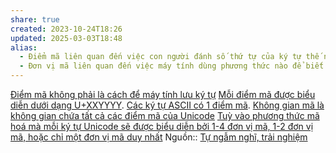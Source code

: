 ```yaml
---
share: true
created: 2023-10-24T18:26
updated: 2025-03-03T18:48
alias:
  - Điểm mã liên quan đến việc con người đánh số thứ tự của ký tự thế nào
  - Đơn vị mã liên quan đến việc máy tính dùng phương thức nào để biết tìm ký tự đó ở đâu
---
```

[Điểm mã không phải là cách để máy tính lưu ký tự](./%C4%90i%E1%BB%83m%20m%C3%A3/%C4%90i%E1%BB%83m%20m%C3%A3%20kh%C3%B4ng%20ph%E1%BA%A3i%20l%C3%A0%20c%C3%A1ch%20%C4%91%E1%BB%83%20m%C3%A1y%20t%C3%ADnh%20l%C6%B0u%20k%C3%BD%20t%E1%BB%B1.md) 
[Mỗi điểm mã được biểu diễn dưới dạng U+XXYYYY](./%C4%90i%E1%BB%83m%20m%C3%A3/M%E1%BB%97i%20%C4%91i%E1%BB%83m%20m%C3%A3%20%C4%91%C6%B0%E1%BB%A3c%20bi%E1%BB%83u%20di%E1%BB%85n%20d%C6%B0%E1%BB%9Bi%20d%E1%BA%A1ng%20U+XXYYYY.md). [Các ký tự ASCII có 1 điểm mã](./%C4%90i%E1%BB%83m%20m%C3%A3/C%C3%A1c%20k%C3%BD%20t%E1%BB%B1%20ASCII%20c%C3%B3%201%20%C4%91i%E1%BB%83m%20m%C3%A3.md). [Không gian mã là không gian chứa tất cả các điểm mã của Unicode](./Kh%C3%B4ng%20gian%20m%C3%A3%20l%C3%A0%20kh%C3%B4ng%20gian%20ch%E1%BB%A9a%20t%E1%BA%A5t%20c%E1%BA%A3%20c%C3%A1c%20%C4%91i%E1%BB%83m%20m%C3%A3%20c%E1%BB%A7a%20Unicode.md)
[Tuỳ vào phương thức mã hoá mà mỗi ký tự Unicode sẽ được biểu diễn bởi 1-4 đơn vị mã, 1-2 đơn vị mã, hoặc chỉ một đơn vị mã duy nhất](./Tu%E1%BB%B3%20v%C3%A0o%20ph%C6%B0%C6%A1ng%20th%E1%BB%A9c%20m%C3%A3%20ho%C3%A1%20m%C3%A0%20m%E1%BB%97i%20k%C3%BD%20t%E1%BB%B1%20Unicode%20s%E1%BA%BD%20%C4%91%C6%B0%E1%BB%A3c%20bi%E1%BB%83u%20di%E1%BB%85n%20b%E1%BB%9Fi%201-4%20%C4%91%C6%A1n%20v%E1%BB%8B%20m%C3%A3,%201-2%20%C4%91%C6%A1n%20v%E1%BB%8B%20m%C3%A3,%20ho%E1%BA%B7c%20ch%E1%BB%89%20m%E1%BB%99t%20%C4%91%C6%A1n%20v%E1%BB%8B%20m%C3%A3%20duy%20nh%E1%BA%A5t.md)
Nguồn:: [Tự ngẫm nghĩ, trải nghiệm](../../../%E2%9C%8D%EF%B8%8FL%E1%BA%ADp%20tr%C3%ACnh/%CE%9E%20Ngu%E1%BB%93n%20v%C3%A0%20t%C3%A0i%20nguy%C3%AAn%20h%E1%BB%97%20tr%E1%BB%A3/%CE%9E%20Ngu%E1%BB%93n/T%E1%BB%B1%20ng%E1%BA%ABm%20ngh%C4%A9,%20tr%E1%BA%A3i%20nghi%E1%BB%87m.md)
